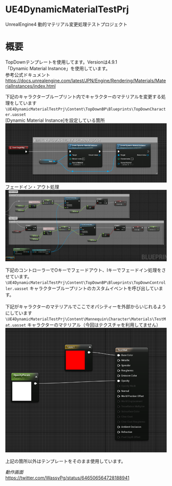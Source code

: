 # UE4DynamicMaterialTestPrj
UnrealEngine4 動的マテリアル変更処理テストプロジェクト

# 概要
TopDownテンプレートを使用してます。Versionは4.9.1<br>
「Dynamic Material Instance」を使用しています。<br>
参考公式ドキュメント<br>
https://docs.unrealengine.com/latest/JPN/Engine/Rendering/Materials/MaterialInstances/index.html

下記のキャラクターブループリント内でキャラクターのマテリアルを変更する処理をしています
` \UE4DynamicMaterialTestPrj\Content\TopDownBP\Blueprints\TopDownCharacter.uasset`
<br>
[Dynamic Material Instance]を設定している箇所<br>
![EventBeginPlay](/EventBeginPlay.png)
フェードイン・アウト処理<br>
![Fade](/FadeInOut.png)

下記のコントローラーでOキーでフェードアウト、Iキーでフェードイン処理をさせています。
` \UE4DynamicMaterialTestPrj\Content\TopDownBP\Blueprints\TopDownController.uasset`
キャラクターブループリントのカスタムイベントを呼び出しています。<br>
<br>
下記がキャラクターのマテリアルでここでオパシティーを外部からいじれるようにしています
` \UE4DynamicMaterialTestPrj\Content\Mannequin\Character\Materials\TestMat.uasset`
キャラクターのマテリアル（今回はテクスチャを利用してません）
![Material](/Material.png)

上記の箇所以外はテンプレートをそのまま使用しています。

*動作画面*
<br>
https://twitter.com/WassyPg/status/646506564728188941
